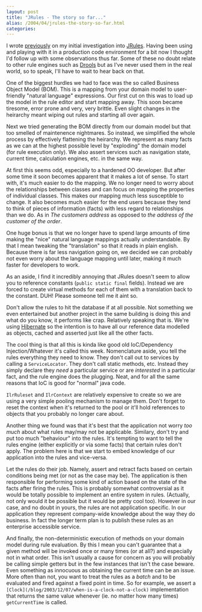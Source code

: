 ```yaml
---
layout: post
title: "JRules - The story so far..."
alias: /2004/04/jrules-the-story-so-far.html
categories:
---
```

I wrote [previously](/blog/2004/03/09/jrules-a-brief-overview) on my initial investigation into [JRules](http://www.ilog.com/products/jrules/). Having been using and playing with it in a production code environment for a bit now I thought I'd follow up with some observations thus far. Some of these no doubt relate to other rule engines such as [Drools](http://drools.`haus.org/) but as I've never used them in the real world, so to speak, I'll have to wait to hear back on that.

One of the biggest hurdles we had to face was the so called Business Object Model (BOM). This is a mapping from your domain model to user-friendly "natural language" expressions. Our first cut on this was to load up the model in the rule editor and start mapping away. This soon became tiresome, error prone and very, very brittle. Even slight changes in the heirarchy meant wiping out rules and starting all over again.

Next we tried generating the BOM directly from our domain model but that too smelled of maintenence nightmares. So instead, we simplified the whole process by effectively flattening the heirarchy. We represent as many facts as we can at the highest possible level by "exploding" the domain model (for rule execution only). We also assert services such as navigation state, current time, calculation engines, etc. in the same way.

At first this seems odd, especially to a hardened OO developer. But after some time it soon becomes apparent that it makes a lot of sense. To start with, it's much easier to do the mapping. We no longer need to worry about the relationships between classes and can focus on mapping the properties of individual classes. This makes our mapping much less susceptible to change. It also becomes much easier for the end users because they tend to think of pieces of information (facts) with less regard to relationships than we do. As in _The customers address_ as opposed to _the address of the customer of the order_.

One huge bonus is that we no longer have to spend large amounts of time making the "nice" natural language mappings actually understandable. By that I mean tweaking the "translation" so that it reads in plain english. Because there is far less navigation going on, we decided we can probably not even worry about the language mapping until later, making it much faster for developers to work.

As an aside, I find it incredibly annoying that JRules doesn't seem to allow you to reference constants (`public static final` fields). Instead we are forced to create virtual methods for each of them with a translation back to the constant. DUH! Please someone tell me it aint so.

Don't allow the rules to hit the database if at all possible. Not something we even entertained but another project in the same building is doing this and what do you know, it performs like crap. Relatively speaking that is. We're using [Hibernate](http://www.hibernate.org) so the intention is to have all our reference data modelled as objects, cached and asserted just like all the other facts.

The cool thing is that all this is kinda like good old IoC/Dependency Injection/Whatever it's called this week. Nomenclature aside, you tell the rules everything they need to know. They don't call out to services by calling a `ServiceLocator`. They don't call static methods, etc. Instead they simply declare they _need_ a particular service or are _interested_ in a particular fact, and the rule engine does the plugging. Neat, and for all the same reasons that IoC is good for "normal" java code.

`IlrRuleset` and `IlrContext` are relatively expensive to create so we are using a very simple pooling mechanism to manage them. Don't forget to reset the context when it's returned to the pool or it'll hold references to objects that you probably no longer care about.

Another thing we found was that it's best that the application not worry _too much_ about what rules may/may not be applicable. Similary, don't try and put too much "behaviour" into the rules. It's tempting to want to tell the rules engine (either explicitly or via some facts) that certain rules don't apply. The problem here is that we start to embed knowledge of our application into the rules and vice-versa.

Let the rules do their job. Namely, assert and retract facts based on certain conditions being met (or not as the case may be). The application is then responsible for performing some kind of action based on the state of the facts after firing the rules. This is probably somewhat controversial as it would be totally possible to implement an entire system in rules. (Actually, not only would it be possible but it would be pretty cool too). However in our case, and no doubt in yours, the rules are not application specific. In our application they represent company-wide knowledge about the way they do business. In fact the longer term plan is to publish these rules as an enterprise accessible service.

And finally, the non-deterministic execution of methods on your domain model during rule evaluation. By this I mean you can't guarantee that a given method will be invoked once or many times (or at all?) and especially not in what order. This isn't usually a cause for concern as you will probably be calling simple getters but in the few instances that isn't the case beware. Even something as innocuous as obtaining the current time can be an issue. More often than not, you want to treat the rules as a _batch_ and to be evaluated and fired against a fixed point in time. So for example, we assert a `[Clock](/blog/2003/12/07/when-is-a-clock-not-a-clock)` implementation that returns the same value whenever (ie. no matter how many times) `getCurrentTime` is called.
